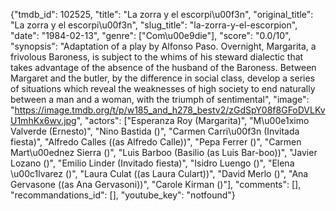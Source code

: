 {"tmdb_id": 102525, "title": "La zorra y el escorpi\u00f3n", "original_title": "La zorra y el escorpi\u00f3n", "slug_title": "la-zorra-y-el-escorpion", "date": "1984-02-13", "genre": ["Com\u00e9die"], "score": "0.0/10", "synopsis": "Adaptation of a play by Alfonso Paso. Overnight, Margarita, a frivolous Baroness, is subject to the whims of his steward dialectic that takes advantage of the absence of the husband of the Baroness. Between Margaret and the butler, by the difference in social class, develop a series of situations which reveal the weaknesses of high society to end naturally between a man and a woman, with the triumph of sentimental", "image": "https://image.tmdb.org/t/p/w185_and_h278_bestv2/zGdSpY08f8GFoDVLKvU1mhKx6wv.jpg", "actors": ["Esperanza Roy (Margarita)", "M\u00e1ximo Valverde (Ernesto)", "Nino Bastida ()", "Carmen Carri\u00f3n (Invitada fiesta)", "Alfredo Calles ((as Alfredo Calle))", "Pepa Ferrer ()", "Carmen Mart\u00ednez Sierra ()", "Luis Barboo (Basilio (as Luis Bar-boo))", "Javier Lozano ()", "Emilio Linder (Invitado fiesta)", "Isidro Luengo ()", "Elena \u00c1lvarez ()", "Laura Culat ((as Laura Culart))", "David Merlo ()", "Ana Gervasone ((as Ana Gervasoni))", "Carole Kirman ()"], "comments": [], "recommandations_id": [], "youtube_key": "notfound"}